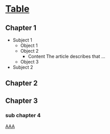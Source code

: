 # [Table](http://github.com/tk14)
## Chapter 1
* Subject 1
    * Object 1
    * Object 2
        * Content
        The article describes that ...
    * Object 3
* Subject 2

## Chapter 2 

## Chapter 3

### sub chapter 4

[AAA](https://tdmeet.webex.com/tdmeet/e.php?MTID=m360e783d98f425ebb286761a2a6eff89)

